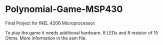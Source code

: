 Polynomial-Game-MSP430
======================

Final Project for INEL 4206 Microprocessor.

To play the game it needs additional hardware. 8 LEDs and  8 resistor of 15 Ohms. More information in the asm file.
